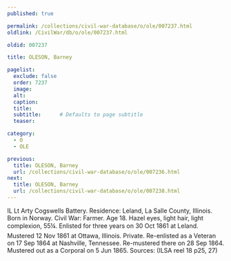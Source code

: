 ```yaml
---
published: true

permalink: /collections/civil-war-database/o/ole/007237.html
oldlink: /CivilWar/db/o/ole/007237.html

oldid: 007237

title: OLESON, Barney

pagelist:
  exclude: false
  order: 7237
  image: 
  alt:
  caption:
  title:
  subtitle:      # Defaults to page subtitle
  teaser:

category: 
  - O 
  - OLE

previous:
  title: OLESON, Barney
  url: /collections/civil-war-database/o/ole/007236.html  
next:
  title: OLESON, Barney
  url: /collections/civil-war-database/o/ole/007238.html   
---
```

IL Lt Arty Cogswells Battery. Residence: Leland, La Salle County, Illinois. Born in Norway. Civil War: Farmer. Age 18. Hazel eyes, light hair, light complexion, 5&#146;5&frac14;&#148;. Enlisted for three years on 30 Oct 1861 at Leland. Mustered 12 Nov 1861 at Ottawa, Illinois. Private. Re-enlisted as a Veteran on 17 Sep 1864 at Nashville, Tennessee. Re-mustered there on 28 Sep 1864. Mustered out as a Corporal on 5 Jun 1865. Sources: (ILSA reel 18 p25, 27)